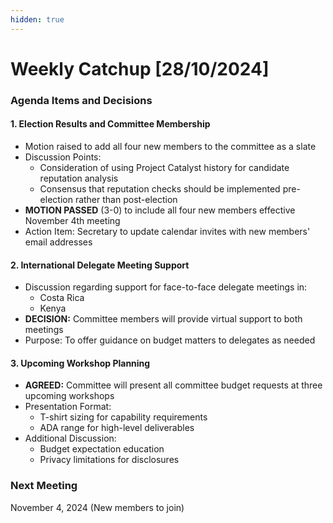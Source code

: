 ```yaml
---
hidden: true
---
```


# Weekly Catchup \[28/10/2024]

### Agenda Items and Decisions

#### 1. Election Results and Committee Membership

* Motion raised to add all four new members to the committee as a slate
* Discussion Points:
  * Consideration of using Project Catalyst history for candidate reputation analysis
  * Consensus that reputation checks should be implemented pre-election rather than post-election
* **MOTION PASSED** (3-0) to include all four new members effective November 4th meeting
* Action Item: Secretary to update calendar invites with new members' email addresses

#### 2. International Delegate Meeting Support

* Discussion regarding support for face-to-face delegate meetings in:
  * Costa Rica
  * Kenya
* **DECISION:** Committee members will provide virtual support to both meetings
* Purpose: To offer guidance on budget matters to delegates as needed

#### 3. Upcoming Workshop Planning

* **AGREED:** Committee will present all committee budget requests at three upcoming workshops
* Presentation Format:
  * T-shirt sizing for capability requirements
  * ADA range for high-level deliverables
* Additional Discussion:
  * Budget expectation education
  * Privacy limitations for disclosures

### Next Meeting

November 4, 2024 (New members to join)

